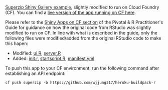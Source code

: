 [Superzip Shiny Gallery example](https://github.com/rstudio/shiny-examples/tree/master/063-superzip-example), slightly modified to run on Cloud Foundry (CF).  You can find a [live version of the app running on CF here](https://superzip.pcf1-rdu.nasa.pivotal.io/).

Please refer to the [Shiny Apps on CF section](http://pivotalsoftware.github.io/gp-r/#shiny_cf) of the Pivotal & R Practitioner's Guide for guidance on how the original code from RStudio was slightly modified to run on CF.  In line with what is described in the guide, only the following files were modified/added from the original RStudio code to make this hapen:

* Modified: [ui.R](https://github.com/pivotalsoftware/superzip/blob/master/superzip/UI.R), [server.R](https://github.com/pivotalsoftware/superzip/blob/master/superzip/server.R)
* Added: [init.r](https://github.com/pivotalsoftware/superzip/blob/master/init.r), [startscript.R](https://github.com/pivotalsoftware/superzip/blob/master/startscript.R), [manifest.yml](https://github.com/pivotalsoftware/superzip/blob/master/manifest.yml)

To push this app to your CF environment, run the following command after establishing an API endpoint:
```
cf push superzip -b https://github.com/wjjung317/heroku-buildpack-r
```
